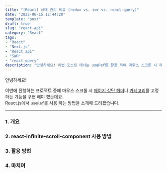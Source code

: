 ```yaml
---
title: "[React] 상태 관리 비교 (redux vs. swr vs. react-query)"
date: "2022-06-15 12:44:20"
template: "post"
draft: true
slug: "react-api"
category: "React"
tags:
- "React"
- "Next.js"
- "React api"
- "SWR"
- "react-query"
description: "안녕하세요! 이번 포스팅 에서는 useRef를 활용 하여 마우스 스크롤 시 페이지 상단 헤더 고정하는 방법에 대해 알려 드리겠습니다."
---
```


안녕하세요!

이번에 진행하는 프로젝트 중에 마우스 스크롤 시 <U>페이지 상단 헤더</U>나 <U>카테고리</U>를 고정하는 기능을 구현 해야 했는데요.    
React.js에서 `useRef`를 사용 하는 방법을 소개해 드리겠습니다.

-----

### 1. 개요

### 2. react-infinite-scroll-component 사용 방법

### 3. 활용 방법

### 4. 마치며